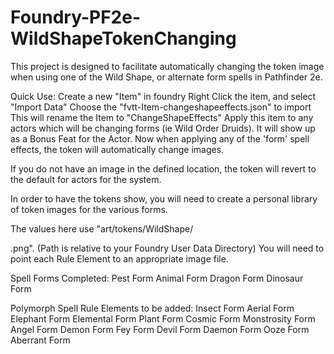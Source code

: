 # Foundry-PF2e-WildShapeTokenChanging

This project is designed to facilitate automatically changing the token image when using one of the Wild Shape, or alternate form spells in Pathfinder 2e.

Quick Use:
Create a new "Item" in foundry
Right Click the item, and select "Import Data"
Choose the "fvtt-Item-changeshapeeffects.json" to import
This will rename the Item to "ChangeShapeEffects"
Apply this item to any actors which will be changing forms (ie Wild Order Druids).
It will show up as a Bonus Feat for the Actor.
Now when applying any of the 'form' spell effects, the token will automatically change images.

If you do not have an image in the defined location, the token will revert to the default for actors for the system.

In order to have the tokens show, you will need to create a personal library of token images for the various forms.

The values here use "art/tokens/WildShape/<form>.png".  (Path is relative to your Foundry User Data Directory)
You will need to point each Rule Element to an appropriate image file. 


Spell Forms Completed:
Pest Form
Animal Form
Dragon Form
Dinosaur Form

Polymorph Spell Rule Elements to be added:
Insect Form
Aerial Form
Elephant Form
Elemental Form
Plant Form
Cosmic Form
Monstrosity Form
Angel Form
Demon Form
Fey Form
Devil Form
Daemon Form
Ooze Form
Aberrant Form
